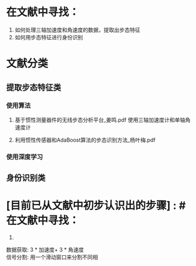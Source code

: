 # 在文献中寻找：
1. 如何处理三轴加速度和角速度的数据，提取出步态特征
2. 如何用步态特征进行身份识别

# 文献分类

## 提取步态特征类
### 使用算法
1. 基于惯性测量器件的无线步态分析平台_姜鸣.pdf
使用三轴加速度计和单轴角速度计

2. 利用惯性传感器和AdaBoost算法的步态识别方法_杨叶梅.pdf


### 使用深度学习


## 身份识别类

# [目前已从文献中初步认识出的步骤] : # 在文献中寻找：
1. 
数据获取:
3 * 加速度+ 3 * 角速度  
信号分割:
用一个滑动窗口来分割不同相  
